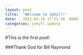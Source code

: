 ```yaml
---
layout: post
title:  "Welcome to Jekyll!"
date:   2021-01-16 17:21:38 -0800
categories: jekyll update
---
```



#This is the first post!

###Thank God for Bill Raymond



